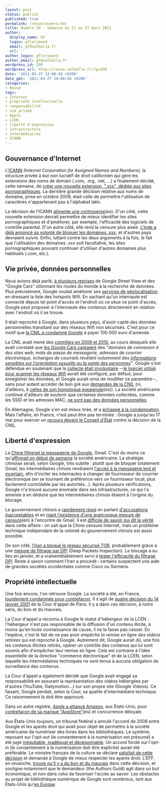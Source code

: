 ```yaml
---
layout: post
status: publish
published: true
permalink: /revue/numero-50/
title: Numéro 50 - Semaine du 21 au 27 mars 2011
author:
  display_name: GF
  login: gflorimond
  email: gf@valhalla.fr
  url: ''
author_login: gflorimond
author_email: gf@valhalla.fr
wordpress_id: 299
wordpress_url: http://revue.valhalla.fr/?p=299
date: '2011-03-27 12:08:56 +0200'
date_gmt: '2011-03-27 10:08:56 +0200'
categories:
- Revue
tags:
- Internet
- propriété intellectuelle
- responsabilité
- vie privée
- Apple
- LCEN
- liberté d'expression
- infrastructure
- intermédiaires
- ICANN
---
```

<h2>Gouvernance d'Internet</h2>
<p>L'<a href="http://fr.wikipedia.org/wiki/Internet_Corporation_for_Assigned_Names_and_Numbers">ICANN</a> <i>(Internet Corporation for Assigned Names and Numbers)</i>, la structure privée à but non lucratif de droit californien qui gère les extensions des noms de domain (.com, .org, .net, ...) a finalement décidé, cette semaine, de <a href="http://www.numerama.com/magazine/18318-l-icann-approuve-la-creation-du-xxx-maj.html">créer une nouvelle extension, ".xxx", dédiée aux sites pornographiques</a>. La dernière grande décision relative aux noms de domaine, prise en octobre 2009, était celle de permettre l'utilisation de caractères n'appartenant pas à l'alphabet latin.</p>
<p>La décision de l'ICANN <a href="http://www.elpais.com/articulo/Pantallas/creacion/xxx/divide/industria/pornografica/elpepirtv/20110321elpepirtv_2/Tes">alimente une controverse</a><span class="lang">(es)</span>. D'un côté, cette nouvelle extension devrait permettre de mieux identifier les sites pornographiques et d'améliorer, par exemple, l'efficacité des logiciels de contrôle parental. D'un autre côté, elle rend la censure plus aisée. <a href="http://www.numerama.com/magazine/18382-l-inde-ne-veut-pas-du-xxx.html">L'Inde a déjà annoncé sa volonté de bloquer les domaines .xxx</a>, et d'autres pays devraient suivre. Enfin, luttant contre les deux arguments à la fois, le fait que l'utilisation des domaines .xxx soit facultative, les sites pornographiques pouvant continuer d'utiliser d'autres domaines plus habituels (.com, etc.).</p>
<h2>Vie privée, données personnelles</h2>
<p>Nous avions déjà parlé, <a href="http://www.google.com/cse?cx=007528237610497066360%3Atooxybveeoo&ie=UTF-8&q=street+view">à plusieurs reprises</a> de Google Street View et des "Google Cars" sillonnant les routes du monde à la recherche de données. Plus précisément, Google voulait améliorer ses <a href="http://www.lemonde.fr/technologies/article/2011/03/21/street-view-la-cnil-inflige-une-amende-a-google_1496083_651865.html#xtor=RSS-3208">services de géolocalisation</a> en dressant la liste des hotspots Wifi. En sachant qu'un internaute est connecté depuis tel point d'accès et l'endroit où ce situe ce point d'accès, Google peut proposer à l'internaute des contenus directement en relation avec l'endroit où il se trouve.</p>
<p>Il était reproché à Google, dans plusieurs pays, d'avoir capté des données personnelles transitant sur des réseaux Wifi non sécurisés. C'est pour ce motif que <a href="http://www.pcinpact.com/actu/news/62565-google-maps-streetview-geolocalisation-cnil.htm">la CNIL a condamné Google</a> à payer 100 000 euro d'amende.</p>
<p>La CNIL avait mené des <a href="http://www.mac4ever.com/news/61459/la_cnil_colle_une_amende_de_100_000_a_google_pour_streetview/">contrôles en 2009 et 2010</a>, au cours desquels elle avait constaté que <a href="http://www.numerama.com/magazine/18338-la-cnil-condamne-google-a-100-000-euros-d-amende.html">les Google Cars captaient</a> des <i>"données de connexion à des sites web, mots de passe de messagerie, adresses de courrier électronique, échanges de courriels révélant notamment des <a href="http://www.numerama.com/magazine/18339-infidelite-homosexualite-maladie-les-donnees-collectees-par-google.html">informations sensibles sur l'orientation sexuelle ou la santé des personnes</a>"</i>. Google s'est défendue en soutenant que la <a href="http://www.lefigaro.fr/hightech/2011/03/21/01007-20110321ARTFIG00601-la-cnil-sanctionne-le-derapage-des-google-cars.php">collecte était involontaire</a> --<a href="http://www.pcinpact.com/actu/news/62582-google-car-streetview-cnil-explications.htm">le logiciel utilisé pour scanner les réseaux Wifi</a> aurait été configuré, par défaut, pour enregistrer les données, et Google aurait omis de modifier ce paramètre--, sans pour autant accéder de bon gré aux <a href="http://www.pcinpact.com/actu/news/62566-google-street-view-cnil-latitude.htm">demandes de la CNIL</a> (ni, d'ailleurs, à <a href="http://www.elpais.com/articulo/Pantallas/Francia/multa/Google/100000/euros/captar/datos/privados/elpepirtv/20110322elpepirtv_2/Tes">celles de son homologue espagnole</a><span class="lang">(es)</span>). La société américaine continue d'ailleurs de soutenir que certaines données collectées, comme les SSID et les adresses MAC, <a href="http://www.zdnet.fr/actualites/google-et-la-cnil-en-desaccord-sur-la-nature-personnelle-des-donnees-wi-fi-39759254.htm">ne sont pas des données personnelles</a>.</p>
<p>En Allemagne, Google s'en est mieux tirée, et a <a href="http://www.clubic.com/internet/univers-google/google-maps/actualite-405932-street-view-allemagne-indulgente-france.html">échappé à la condamnation</a>. Mais l'affaire, en France, n'est peut être pas terminée : Google a jusqu'au 17 mai pour exercer un <a href="http://www.village-justice.com/articles/euros-amende-condamne-Google-Google,9901.html">recours devant le Conseil d'État</a> contre la décision de la CNIL.</p>
<h2>Liberté d'expression</h2>
<p>La <a href="http://www.zdnet.fr/actualites/la-chine-bloquerait-l-acces-aux-comptes-gmail-39759239.htm">Chine filtrerait la messagerie de Google</a>, Gmail. C'est du moins ce qu'<a href="http://www.clubic.com/messagerie-email/actualite-405674-google-vs-chine-tensions-autour-gmail.html">affirmait en début de semaine</a> la société américaine. La stratégie chinoise serait, selon Google, très subtile : plutôt que de bloquer totalement Gmail, les intermédiaires chinois rendraient <a href="http://www.lemonde.fr/technologies/article/2011/03/21/google-accuse-la-chine-de-bloquer-sa-messagerie-gmail_1496191_651865.html">l'accès à la messagerie lent et incertain</a>, afin d'inciter les internautes à changer de fournisseur de courrier électronique (en se tournant de préférence vers un fournisseur local, plus facilement contrôlable par les autorités...). Après plusieurs vérifications, Google n'a trouvé aucune anomalie dans ses infrastructures, ce qui l'a amenée à en déduire que les intermédiaires chinois étaient à l'origine du blocage.</p>
<p>Le gouvernement chinois a <a href="http://www.zdnet.fr/actualites/gmail-la-chine-rejette-les-accusations-de-censure-de-google-39759275.htm">rapidement réagi</a> en parlant <a href="http://www.pcinpact.com/actu/news/62597-gmail-bug-gouvernement-chine-google.htm">d'accusations inacceptables</a> et en <a href="http://www.elpais.com/articulo/tecnologia/China/niega/intercepte/correo/Google/elpeputec/20110321elpeputec_1/Tes">niant l'existence d'une quelconque mesure de censure</a><span class="lang">(en)</span> à l'encontre de Gmail. Il est <a href="http://www.numerama.com/magazine/18351-la-chine-assure-ne-pas-filtrer-gmail-et-rejette-les-accusations-de-google.html">difficile de savoir qui dit la vérité</a> dans cette affaire : on sait que la Chine censure Internet, mais un problème technique indépendant de la volonté du gouvernement chinois est aussi possible.</p>
<p>De son côté, <a href="http://www.numerama.com/magazine/18361-l-iran-aurait-reussi-a-bloquer-tor-provisoirement.html">l'Iran a bloqué le réseau sécurisé TOR</a>, probablement grâce à une <a href="http://www.clubic.com/antivirus-securite-informatique/virus-hacker-piratage/reseau-tor-the-onion-router/actualite-406088-censure-iran-obtient-fermeture-tor.html">mesure de filtrage par DPI</a> (Deep Packets Inspection). Le blocage a eu lieu en janvier, et a vraisemblablement servi à <a href="http://www.pcinpact.com/actu/news/62631-iran-reseau-tor-anonyme-dpi.htm">tester l'efficacité du filtrage DPI</a>. Reste à savoir comment l'Iran a procédé : certains suspectent une aide de grandes sociétés occidentales comme Cisco ou Siemens.</p>
<h2>Propriété intellectuelle</h2>
<p>Une fois encore, l'on retrouve Google. La société a été, en France, <a href="http://www.numerama.com/magazine/18349-google-lourdement-condamne-en-france-pour-contrefacon.html">lourdement condamnée pour contrefaçon</a>. Il s'agit de <a href="http://www.legalis.net/spip.php?article3129">quatre décision du 14 janvier 2001</a> de la Cour d'appel de Paris. Il y a dans ces décision, à notre sens, du bon et du mauvais.</p>
<p>La Cour d'appel a reconnu à Google le statut d'hébergeur de la LCEN : l'hébergeur n'est pas responsable de la diffusion d'un contenu illicite, à moins qu'en toute connaissance de cause, il ne la fasse pas cesser. En l'espèce, c'est le fait de ne pas avoir <i>empêché la remise en ligne des vidéos retirées</i> qui est reproché à Google. Autrement dit, Google aurait dû, une fois les contenus illicites retirés, opérer un contrôle des contenus qui lui sont soumis afin d'empêcher leur remise en ligne. Cela est contraire à l'idée essentielle de la directive "commerce électronique" et de la LCEN, selon laquelle les intermédiaires techniques ne sont tenus à aucune obligation de surveillance des contenus.</p>
<p>La Cour d'appel a également décidé que Google avait engagé sa responsabilité en assurant la représentation des vidéos hébergées par d'autres (YouTube, Dailymotion...) sur son propre site (Google Videos). Ce faisant, Google perdait, selon la Cour, sa qualité d'intermédiaire technique. Ce raisonnement là doit être approuvé.</p>
<p>Dans un autre registre, <a href="http://www.pcinpact.com/actu/news/62631-iran-reseau-tor-anonyme-dpi.htm">Apple a attaqué Amazon</a>, aux États-Unis, pour <a href="http://www.elpais.com/articulo/tecnologia/Apple/demanda/Amazon/App/Store/elpeputec/20110322elpeputec_1/Tes">contrefaçon de sa marque "AppStore"</a><span class="lang">(es)</span> et concurrence déloyale.</p>
<p>Aux États-Unis toujours, un tribunal fédéral a annulé l'accord de 2008 entre Google et les ayants droit qui avait pour objet de permettre à la société américaine de numériser des livres dans les bibliothèques. Le système, reposant sur l'<i>opt-out</i> (le consentement à la numérisation est présumé) a été jugé <a href="http://www.numerama.com/magazine/18362-la-justice-americaine-bloque-la-bibliotheque-de-google-pas-equitable.html">inéquitable, inadéquat et déraisonnable</a>. Un accord fondé sur l'<i>opt-in</i> (le consentement à la numérisation doit être explicite) aurait été préférable. Le ministre français de la culture se déclare <a href="http://www.numerama.com/magazine/18370-frederic-mitterrand-satisfait-du-rejet-de-l-accord-entre-google-et-les-editeurs.html">satisfait de cette décision</a> et demande à Google de mieux respecter les ayants droit. L'EFF, en revanche, <a href="http://www.eff.org/deeplinks/2011/03/good-and-bad-google-book-search-settlement">trouve qu'il y a du bon et du mauvais</a> dans cette décision, et souligne notamment que le demandeur (the Authors Guild) agit dans un but économique, et non dans celui de favoriser l'accès au savoir. Les obstacles au projet de bibliothèque numérique de Google sont nombreux, tant aux États-Unis qu'<a href="http://www.zdnet.fr/actualites/google-livres-la-justice-americaine-rejette-l-accord-propose-par-google-qui-s-en-etonne-39759303.htm#xtor=RSS-1">en Europe</a>.</p>
